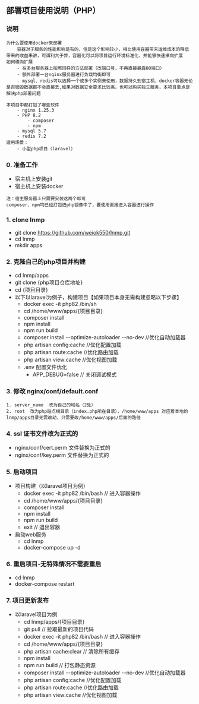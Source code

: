 ## 部署项目使用说明（PHP）
### 说明
```
为什么要使用docker来部署
    容器对于服务的性能影响是有的，但是这个影响较小，相比使用容器带来运维成本的降低带来的收益来讲，可谓利大于弊，容器化可以将项目运行环境标准化，并能够快速横向扩展
如何横向扩展
    - 在多台服务器上按照同样的方法部署（改端口号，不再直接暴露80端口）
    - 额外部署一台nginx服务器进行负载均衡即可
    - mysql、redis可以选择一个或多个实例来使用，数据持久到宿主机，docker容器无论是否销毁数据都不会直接丢,如果对数据安全要求比较高，也可以购买独立服务，本项目重点是解决php部署问题

本项目中都打包了哪些软件
    - nginx 1.25.3
    - PHP 8.2
        - composer
        - npm
    - mysql 5.7
    - redis 7.2
适用场景：
    - 小型php项目（laravel）

```
### 0. 准备工作
- 宿主机上安装git
- 宿主机上安装docker
```
注：宿主服务器上只需要安装这两个即可
composer、npm均已经打包进php镜像中了，要使用直接进入容器进行操作
```
### 1. clone lnmp

- git clone https://github.com/weiok550/lnmp.git
- cd lnmp
- mkdir apps

### 2. 克隆自己的php项目并构建

- cd lnmp/apps
- git clone {php项目仓库地址}
- cd {项目目录}
- 以下以laravel为例子，构建项目【如果项目本身无需构建忽略以下步骤】
  - docker exec -it php82 /bin/sh
  - cd /home/www/apps/{项目目录}
  - composer install
  - npm install
  - npm run build
  - composer install --optimize-autoloader --no-dev   //优化自动加载器
  - php artisan config:cache   //优化配置加载
  - php artisan route:cache    //优化路由加载
  - php artisan view:cache     //优化视图加载
  - .env 配置文件优化
    - APP_DEBUG=false   // 关闭调试模式

### 3. 修改 nginx/conf/default.conf
```
1. server_name  改为自己的域名（2处）
2. root  改为php站点根目录（index.php所在目录），/home/www/apps 对应着本地的lnmp/apps目录无需改动，只需要改/home/www/apps/后面的路径 
```

### 4. ssl 证书文件改为正式的

- nginx/conf/cert.perm 文件替换为正式的
- nginx/conf/key.perm  文件替换为正式的

### 5. 启动项目

- 项目构建（以laravel项目为例）
    - docker exec -it php82 /bin/bash   // 进入容器操作
    - cd /home/www/apps/{项目目录}
    - composer install
    - npm install
    - npm run build
    - exit  // 退出容器
- 启动web服务
    - cd lnmp
    - docker-compose up -d 

### 6. 重启项目-无特殊情况不需要重启
- cd lnmp
- docker-compose restart

### 7. 项目更新发布
- 以laravel项目为例
  - cd lnmp/apps/{项目目录}
  - git pull    // 拉取最新的项目代码
  - docker exec -it php82 /bin/bash // 进入容器操作
  - cd /home/www/apps/{项目目录}
  - php artisan cache:clear     // 清除所有缓存
  - npm install
  - npm run build               // 打包静态资源
  - composer install --optimize-autoloader --no-dev   //优化自动加载器
  - php artisan config:cache   //优化配置加载
  - php artisan route:cache    //优化路由加载
  - php artisan view:cache     //优化视图加载 
